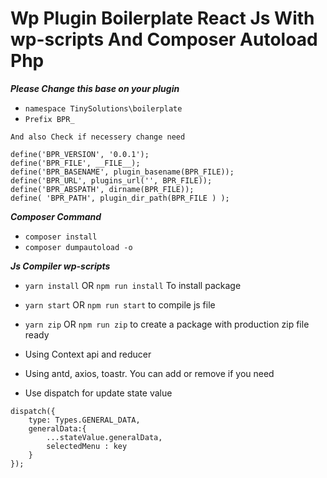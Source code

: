 # Wp Plugin Boilerplate React Js With  wp-scripts  And Composer Autoload Php

***Please Change this base on your plugin***

* ```namespace TinySolutions\boilerplate```
* ```Prefix BPR_ ```

```
And also Check if necessery change need

define('BPR_VERSION', '0.0.1');
define('BPR_FILE', __FILE__);
define('BPR_BASENAME', plugin_basename(BPR_FILE));
define('BPR_URL', plugins_url('', BPR_FILE));
define('BPR_ABSPATH', dirname(BPR_FILE));
define( 'BPR_PATH', plugin_dir_path(BPR_FILE ) );
```

***Composer Command***

* ```composer install``` 
* ```composer dumpautoload -o ```

***Js Compiler wp-scripts***

* ```yarn install``` OR ```npm run install```  To install package 
* ```yarn start``` OR ```npm run start``` to compile js file
* ```yarn zip``` OR ```npm run zip``` to create a package with production zip file ready




* Using Context api and reducer 
* Using antd, axios, toastr. You can add or remove if you need
* Use dispatch for update state value  

```
dispatch({
    type: Types.GENERAL_DATA,
    generalData:{
        ...stateValue.generalData,
        selectedMenu : key
    }
});
```
